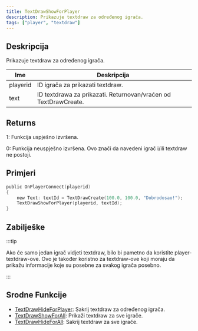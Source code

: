 ```yaml
---
title: TextDrawShowForPlayer
description: Prikazuje textdraw za određenog igrača.
tags: ["player", "textdraw"]
---
```


## Deskripcija

Prikazuje textdraw za određenog igrača.

| Ime      | Deskripcija                                                     |
| -------- | --------------------------------------------------------------- |
| playerid | ID igrača za prikazati textdraw.                                |
| text     | ID textdrawa za prikazati. Returnovan/vraćen od TextDrawCreate. |

## Returns

1: Funkcija uspješno izvršena.

0: Funkcija neuspješno izvršena. Ovo znači da navedeni igrač i/ili textdraw ne postoji.

## Primjeri

```c
public OnPlayerConnect(playerid)
{
    new Text: textId = TextDrawCreate(100.0, 100.0, "Dobrodosao!");
    TextDrawShowForPlayer(playerid, textId);
}
```

## Zabilješke

:::tip

Ako će samo jedan igrač vidjeti textdraw, bilo bi pametno da koristite player-textdraw-ove. Ovo je također koristno za textdraw-ove koji moraju da prikažu informacije koje su posebne za svakog igrača posebno.

:::

## Srodne Funkcije

- [TextDrawHideForPlayer](TextDrawHideForPlayer): Sakrij textdraw za određenog igrača.
- [TextDrawShowForAll](TextDrawShowForAll): Prikaži textdraw za sve igrače.
- [TextDrawHideForAll](TextDrawHideForAll): Sakrij textdraw za sve igrače.
